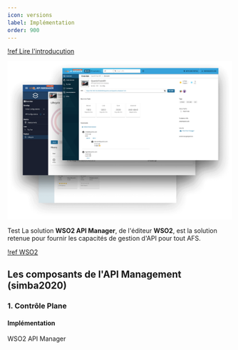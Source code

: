 ```yaml
---
icon: versions
label: Implémentation
order: 900
---
```


[!ref Lire l'introducution](./readme.md)

![](/static/img/wso2_apim.png)

Test La solution **WSO2 API Manager**, de l'éditeur **WSO2**, est la solution retenue pour
fournir les capacités de gestion d'API pour tout AFS.

[!ref WSO2](https://wso2.com/api-manager)

## Les composants de l'API Management (simba2020)

### 1. Contrôle Plane
#### Implémentation
WSO2 API Manager
